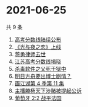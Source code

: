 # 2021-06-25

共 9 条

<!-- BEGIN -->
<!-- 最后更新时间 Fri Jun 25 2021 02:06:44 GMT+0800 (China Standard Time) -->

1. [高考分数线陆续公布](https://www.zhihu.com/search?q=高考分数线)
2. [《光与夜之恋》上线](https://www.zhihu.com/search?q=光与夜之恋)
3. [蒋勇律师去世](https://www.zhihu.com/search?q=蒋勇)
4. [江苏高考分数线揭晓](https://www.zhihu.com/search?q=江西高考)
5. [杀毒软件之父死于狱中](https://www.zhihu.com/search?q=杀毒软件之父)
6. [明日方舟要出博士剧情？](https://www.zhihu.com/search?q=明日方舟)
7. [画江湖第 4 季第 11 集](https://www.zhihu.com/search?q=画江湖之不良人)
8. [主播滕杨天下涉赌被提起公诉](https://www.zhihu.com/search?q=滕杨天下)
9. [葡萄牙 2:2 战平法国](https://www.zhihu.com/search?q=葡萄牙队)

<!-- END -->
